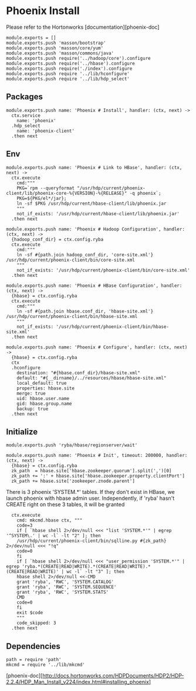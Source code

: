 
# Phoenix Install

Please refer to the Hortonworks [documentation][phoenix-doc]

    module.exports = []
    module.exports.push 'masson/bootstrap'
    module.exports.push 'masson/core/yum'
    module.exports.push 'masson/commons/java'
    module.exports.push require('../hadoop/core').configure
    module.exports.push require('../hbase').configure
    module.exports.push require('./index').configure
    module.exports.push require '../lib/hconfigure'
    module.exports.push require '../lib/hdp_select'

## Packages

    module.exports.push name: 'Phoenix # Install', handler: (ctx, next) ->
      ctx.service
        name: 'phoenix'
      .hdp_select
        name: 'phoenix-client'
      .then next

## Env

    module.exports.push name: 'Phoenix # Link to HBase', handler: (ctx, next) ->
      ctx.execute
        cmd:"""
        PKG=`rpm --queryformat "/usr/hdp/current/phoenix-client/lib/phoenix-core-%{VERSION}-%{RELEASE}" -q phoenix`;
        PKG=${PKG/el*/jar};
        ln -sf $PKG /usr/hdp/current/hbase-client/lib/phoenix.jar
        """
        not_if_exists: '/usr/hdp/current/hbase-client/lib/phoenix.jar'
      .then next

    module.exports.push name: 'Phoenix # Hadoop Configuration', handler: (ctx, next) ->
      {hadoop_conf_dir} = ctx.config.ryba
      ctx.execute
        cmd:"""
        ln -sf #{path.join hadoop_conf_dir, 'core-site.xml'} /usr/hdp/current/phoenix-client/bin/core-site.xml
        """
        not_if_exists: '/usr/hdp/current/phoenix-client/bin/core-site.xml'
      .then next

    module.exports.push name: 'Phoenix # HBase Configuration', handler: (ctx, next) ->
      {hbase} = ctx.config.ryba
      ctx.execute
        cmd:"""
        ln -sf #{path.join hbase.conf_dir, 'hbase-site.xml'} /usr/hdp/current/phoenix-client/bin/hbase-site.xml
        """
        not_if_exists: '/usr/hdp/current/phoenix-client/bin/hbase-site.xml'
      .then next

    module.exports.push name: 'Phoenix # Configure', handler: (ctx, next) ->
      {hbase} = ctx.config.ryba
      ctx
      .hconfigure
        destination: "#{hbase.conf_dir}/hbase-site.xml"
        default: "#{__dirname}/../resources/hbase/hbase-site.xml"
        local_default: true
        properties: hbase.site
        merge: true
        uid: hbase.user.name
        gid: hbase.group.name
        backup: true
      .then next

## Initialize

    module.exports.push 'ryba/hbase/regionserver/wait'

    module.exports.push name: 'Phoenix # Init', timeout: 200000, handler: (ctx, next) ->
      {hbase} = ctx.config.ryba
      zk_path  = hbase.site['hbase.zookeeper.quorum'].split(',')[0]
      zk_path += ':' + hbase.site['hbase.zookeeper.property.clientPort']
      zk_path += hbase.site['zookeeper.znode.parent']

There is 3 phoenix 'SYSTEM.*' tables. If they don't exist in HBase, we launch
phoenix with hbase admin user.
Independently, if 'ryba' hasn't CREATE right on these 3 tables, it will be granted

      ctx.execute
        cmd: mkcmd.hbase ctx, """
        code=3
        if [ `hbase shell 2>/dev/null <<< "list 'SYSTEM.*'" | egrep '^SYSTEM\.' | wc -l` -lt "2" ]; then
        /usr/hdp/current/phoenix-client/bin/sqlline.py #{zk_path} 2>/dev/null <<< "!q"
        code=0
        fi
        if [ `hbase shell 2>/dev/null <<< "user_permission 'SYSTEM.*'" | egrep 'ryba.*(CREATE|READ|WRITE).*(CREATE|READ|WRITE).*(CREATE|READ|WRITE)' | wc -l` -lt "3" ]; then
        hbase shell 2>/dev/null <<-CMD
        grant 'ryba', 'RWC', 'SYSTEM.CATALOG'
        grant 'ryba', 'RWC', 'SYSTEM.SEQUENCE'
        grant 'ryba', 'RWC', 'SYSTEM.STATS'
        CMD
        code=0
        fi
        exit $code
        """
        code_skipped: 3
      .then next

## Dependencies

    path = require 'path'
    mkcmd = require '../lib/mkcmd'

[phoenix-doc][http://docs.hortonworks.com/HDPDocuments/HDP2/HDP-2.2.4/HDP_Man_Install_v224/index.html#installing_phoenix]
